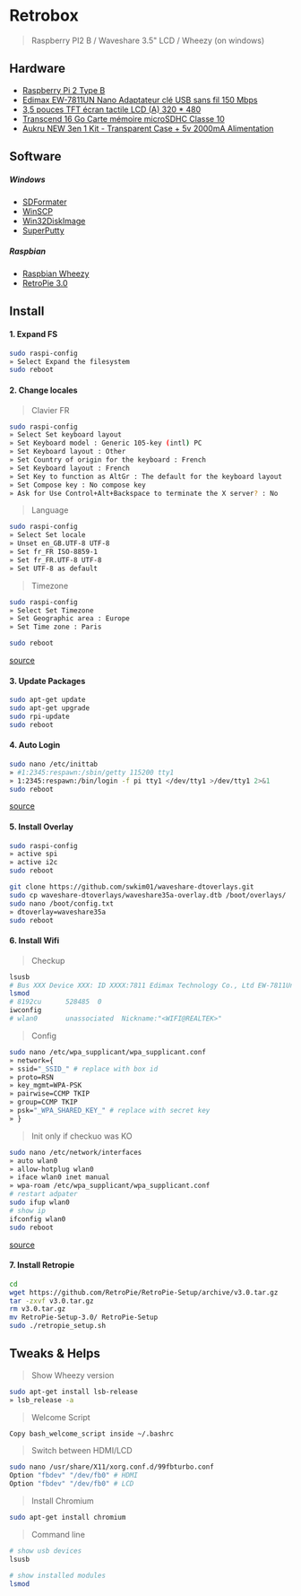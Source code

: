 # Retrobox
> Raspberry PI2 B / Waveshare 3.5" LCD / Wheezy (on windows)

## Hardware

- [Raspberry Pi 2 Type B](http://www.amazon.fr/dp/B00T2U7R7I)
- [Edimax EW-7811UN Nano Adaptateur clé USB sans fil 150 Mbps](http://www.amazon.fr/dp/B003MTTJOY)
- [3,5 pouces TFT écran tactile LCD (A) 320 * 480](http://www.amazon.fr/dp/B00SKOPWC4)
- [Transcend 16 Go Carte mémoire microSDHC Classe 10](http://www.amazon.fr/dp/B00APCMMEK)
- [Aukru NEW 3en 1 Kit - Transparent Case + 5v 2000mA Alimentation](http://www.amazon.fr/dp/B00UCSO9G6)

## Software

##### Windows

- [SDFormater](https://www.sdcard.org/downloads/formatter_4/)
- [WinSCP](https://winscp.net/eng/docs/lang:fr)
- [Win32DiskImage](http://sourceforge.net/projects/win32diskimager/)
- [SuperPutty](https://github.com/jimradford/superputty)

##### Raspbian

- [Raspbian Wheezy](https://www.raspberrypi.org/downloads/raspbian/)
- [RetroPie 3.0](https://github.com/RetroPie/RetroPie-Setup/releases/tag/v3.0)

## Install

#### 1. Expand FS

```bash
sudo raspi-config
» Select Expand the filesystem
sudo reboot
```

#### 2. Change locales

> Clavier FR

```bash
sudo raspi-config
» Select Set keyboard layout
» Set Keyboard model : Generic 105-key (intl) PC
» Set Keyboard layout : Other
» Set Country of origin for the keyboard : French
» Set Keyboard layout : French
» Set Key to function as AltGr : The default for the keyboard layout
» Set Compose key : No compose key
» Ask for Use Control+Alt+Backspace to terminate the X server? : No
```

> Language

```bash
sudo raspi-config
» Select Set locale
» Unset en_GB.UTF-8 UTF-8
» Set fr_FR ISO-8859-1
» Set fr_FR.UTF-8 UTF-8
» Set UTF-8 as default
```

> Timezone

```bash
sudo raspi-config
» Select Set Timezone
» Set Geographic area : Europe
» Set Time zone : Paris
```

```bash
sudo reboot
```

[source](http://www.tropfacile.net/doku.php/raspberry-pi/comment-passer-votre-raspberry-en-francais)

#### 3. Update Packages
```bash
sudo apt-get update
sudo apt-get upgrade
sudo rpi-update
sudo reboot
```

#### 4. Auto Login

```bash
sudo nano /etc/inittab
» #1:2345:respawn:/sbin/getty 115200 tty1
» 1:2345:respawn:/bin/login -f pi tty1 </dev/tty1 >/dev/tty1 2>&1
sudo reboot
```

[source](http://www.opentechguides.com/how-to/article/raspberry-pi/5/raspberry-pi-auto-start.html)

#### 5. Install Overlay

```bash
sudo raspi-config
» active spi
» active i2c
sudo reboot
```

```bash
git clone https://github.com/swkim01/waveshare-dtoverlays.git
sudo cp waveshare-dtoverlays/waveshare35a-overlay.dtb /boot/overlays/
sudo nano /boot/config.txt
» dtoverlay=waveshare35a
sudo reboot
```

#### 6. Install Wifi

> Checkup

```bash
lsusb
# Bus XXX Device XXX: ID XXXX:7811 Edimax Technology Co., Ltd EW-7811Un 802.11n Wireless Adapter [Realtek RTL8188CUS]
lsmod
# 8192cu      528485  0
iwconfig
# wlan0       unassociated  Nickname:"<WIFI@REALTEK>"
```

> Config

```bash
sudo nano /etc/wpa_supplicant/wpa_supplicant.conf
» network={
» ssid="_SSID_" # replace with box id
» proto=RSN
» key_mgmt=WPA-PSK
» pairwise=CCMP TKIP
» group=CCMP TKIP
» psk="_WPA_SHARED_KEY_" # replace with secret key
» }
```

> Init only if checkuo was KO

```bash
sudo nano /etc/network/interfaces
» auto wlan0
» allow-hotplug wlan0
» iface wlan0 inet manual
» wpa-roam /etc/wpa_supplicant/wpa_supplicant.conf
# restart adpater
sudo ifup wlan0
# show ip
ifconfig wlan0
sudo reboot
```

[source](http://www.savagehomeautomation.com/projects/raspberry-pi-installing-the-edimax-ew-7811un-usb-wifi-adapte.html)

#### 7. Install Retropie

```bash
cd
wget https://github.com/RetroPie/RetroPie-Setup/archive/v3.0.tar.gz
tar -zxvf v3.0.tar.gz
rm v3.0.tar.gz
mv RetroPie-Setup-3.0/ RetroPie-Setup
sudo ./retropie_setup.sh
```

## Tweaks & Helps

> Show Wheezy version

```bash
sudo apt-get install lsb-release
» lsb_release -a
```

> Welcome Script

```bash
Copy bash_welcome_script inside ~/.bashrc
```

> Switch between HDMI/LCD

```bash
sudo nano /usr/share/X11/xorg.conf.d/99fbturbo.conf
Option "fbdev" "/dev/fb0" # HDMI
Option "fbdev" "/dev/fb0" # LCD
```

> Install Chromium

```bash
sudo apt-get install chromium
```

> Command line

```bash
# show usb devices
lsusb

# show installed modules
lsmod
```


